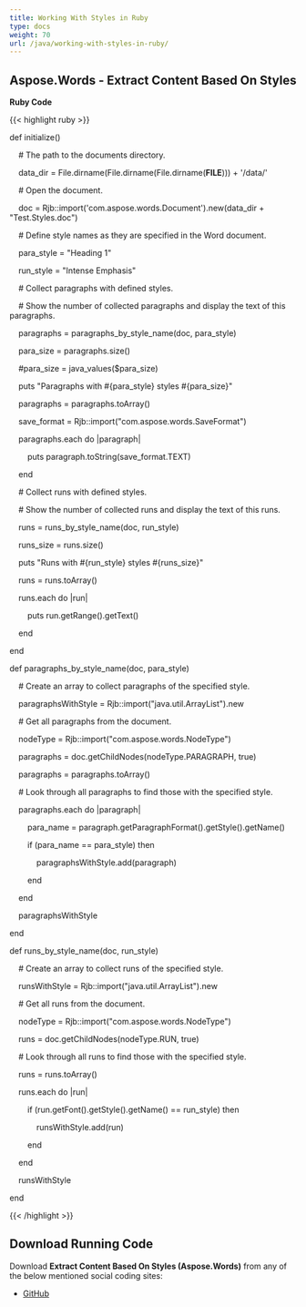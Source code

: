 ```yaml
---
title: Working With Styles in Ruby
type: docs
weight: 70
url: /java/working-with-styles-in-ruby/
---
```


## **Aspose.Words - Extract Content Based On Styles**
**Ruby Code**

{{< highlight ruby >}}

 def initialize()

    # The path to the documents directory.

    data_dir = File.dirname(File.dirname(File.dirname(__FILE__))) + '/data/'

    # Open the document.

    doc = Rjb::import('com.aspose.words.Document').new(data_dir + "Test.Styles.doc")

    # Define style names as they are specified in the Word document.

    para_style = "Heading 1"

    run_style = "Intense Emphasis"

    # Collect paragraphs with defined styles.

    # Show the number of collected paragraphs and display the text of this paragraphs.

    paragraphs = paragraphs_by_style_name(doc, para_style)

    para_size = paragraphs.size()

    #para_size = java_values($para_size)

    puts "Paragraphs with #{para_style} styles #{para_size}"



    paragraphs = paragraphs.toArray()

    save_format = Rjb::import("com.aspose.words.SaveFormat")



    paragraphs.each do |paragraph|

        puts paragraph.toString(save_format.TEXT)

    end    



    # Collect runs with defined styles.

    # Show the number of collected runs and display the text of this runs.

    runs = runs_by_style_name(doc, run_style)

    runs_size = runs.size()

    puts "Runs with #{run_style} styles #{runs_size}"

    runs = runs.toArray()

    runs.each do |run|

        puts run.getRange().getText()

    end   

end

def paragraphs_by_style_name(doc, para_style)

    # Create an array to collect paragraphs of the specified style.

    paragraphsWithStyle = Rjb::import("java.util.ArrayList").new

    # Get all paragraphs from the document.

    nodeType = Rjb::import("com.aspose.words.NodeType")

    paragraphs = doc.getChildNodes(nodeType.PARAGRAPH, true)

    paragraphs = paragraphs.toArray()



    # Look through all paragraphs to find those with the specified style.

    paragraphs.each do |paragraph|

        para_name = paragraph.getParagraphFormat().getStyle().getName()

        if (para_name == para_style) then

            paragraphsWithStyle.add(paragraph)

        end

    end

    paragraphsWithStyle

end    

def runs_by_style_name(doc, run_style)

    # Create an array to collect runs of the specified style.

    runsWithStyle = Rjb::import("java.util.ArrayList").new



    # Get all runs from the document.

    nodeType = Rjb::import("com.aspose.words.NodeType")

    runs = doc.getChildNodes(nodeType.RUN, true)



    # Look through all runs to find those with the specified style.

    runs = runs.toArray()

    runs.each do |run|

        if (run.getFont().getStyle().getName() == run_style) then

            runsWithStyle.add(run)

        end    

    end    

    runsWithStyle

end   

{{< /highlight >}}
## **Download Running Code**
Download **Extract Content Based On Styles (Aspose.Words)** from any of the below mentioned social coding sites:

- [GitHub](https://github.com/aspose-words/Aspose.Words-for-Java/blob/master/Plugins/Aspose_Words_Java_for_Ruby/lib/asposewordsjavaforruby/styles.rb)
